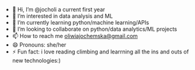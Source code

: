 - 👋 Hi, I’m @jocholi a current first year
- 👀 I’m interested in data analysis and ML
- 🌱 I’m currently learning python/machine learning/APIs
- 💞️ I’m looking to collaborate on python/data analytics/ML projects
- 📫 How to reach me oliwiajochemska@gmail.com
- 😄 Pronouns: she/her
- ⚡ Fun fact: i love reading climbing and learrning all the ins and outs of new technologies:)

<!---
jocholi/jocholi is a ✨ special ✨ repository because its `README.md` (this file) appears on your GitHub profile.
You can click the Preview link to take a look at your changes.
--->

